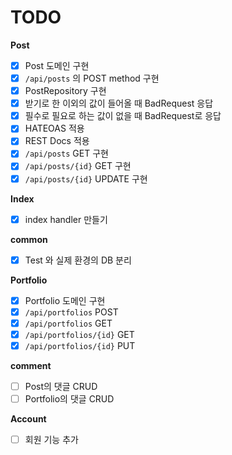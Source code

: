 # TODO

**Post**

- [x] Post 도메인 구현
- [x] `/api/posts` 의 POST method 구현
- [x] PostRepository 구현
- [x] 받기로 한 이외의 값이 들어올 때 BadRequest 응답
- [x] 필수로 필요로 하는 값이 없을 때 BadRequest로 응답
- [x] HATEOAS 적용
- [x] REST Docs 적용
- [x] `/api/posts` GET 구현
- [x] `/api/posts/{id}` GET 구현
- [x] `/api/posts/{id}` UPDATE 구현

**Index**

- [x] index handler 만들기

**common**

- [x] Test 와 실제 환경의 DB 분리

**Portfolio**

- [x] Portfolio 도메인 구현
- [x] `/api/portfolios` POST
- [x] `/api/portfolios` GET
- [x] `/api/portfolios/{id}` GET
- [x] `/api/portfolios/{id}` PUT

**comment**
- [ ] Post의 댓글 CRUD
- [ ] Portfolio의 댓글 CRUD

**Account**
- [ ] 회원 기능 추가
